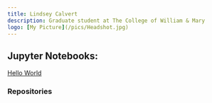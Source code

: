 ```yaml
---
title: Lindsey Calvert
description: Graduate student at The College of William & Mary
logo: [My Picture](/pics/Headshot.jpg)
---
```


## Jupyter Notebooks:

[Hello World](/HelloWorld)

### Repositories


